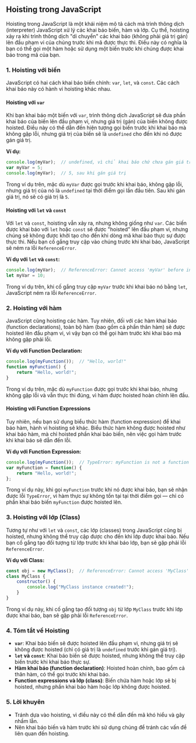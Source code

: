 ## Hoisting trong JavaScript

Hoisting trong JavaScript là một khái niệm mô tả cách mà trình thông dịch (interpreter) JavaScript xử lý các khai báo biến, hàm và lớp. Cụ thể, hoisting xảy ra khi trình thông dịch "di chuyển" các khai báo (không phải giá trị gán) lên đầu phạm vi của chúng trước khi mã được thực thi. Điều này có nghĩa là bạn có thể gọi một hàm hoặc sử dụng một biến trước khi chúng được khai báo trong mã của bạn.

### 1. **Hoisting với biến**
JavaScript có hai cách khai báo biến chính: `var`, `let`, và `const`. Các cách khai báo này có hành vi hoisting khác nhau.

#### **Hoisting với `var`**
Khi bạn khai báo một biến với `var`, trình thông dịch JavaScript sẽ đưa phần khai báo của biến lên đầu phạm vi, nhưng giá trị (gán) của biến không được hoisted. Điều này có thể dẫn đến hiện tượng gọi biến trước khi khai báo mà không gặp lỗi, nhưng giá trị của biến sẽ là `undefined` cho đến khi nó được gán giá trị.

**Ví dụ:**

```javascript
console.log(myVar);  // undefined, vì chỉ khai báo chứ chưa gán giá trị
var myVar = 5;
console.log(myVar);  // 5, sau khi gán giá trị
```

Trong ví dụ trên, mặc dù `myVar` được gọi trước khi khai báo, không gặp lỗi, nhưng giá trị của nó là `undefined` tại thời điểm gọi lần đầu tiên. Sau khi gán giá trị, nó sẽ có giá trị là `5`.

#### **Hoisting với `let` và `const`**
Với `let` và `const`, hoisting vẫn xảy ra, nhưng không giống như `var`. Các biến được khai báo với `let` hoặc `const` sẽ được "hoisted" lên đầu phạm vi, nhưng chúng sẽ không được khởi tạo cho đến khi dòng mã khai báo thực sự được thực thi. Nếu bạn cố gắng truy cập vào chúng trước khi khai báo, JavaScript sẽ ném ra lỗi `ReferenceError`.

**Ví dụ với `let` và `const`:**

```javascript
console.log(myVar);  // ReferenceError: Cannot access 'myVar' before initialization
let myVar = 10;
```

Trong ví dụ trên, khi cố gắng truy cập `myVar` trước khi khai báo nó bằng `let`, JavaScript ném ra lỗi `ReferenceError`.

### 2. **Hoisting với hàm**
JavaScript cũng hoisting các hàm. Tuy nhiên, đối với các hàm khai báo (function declarations), toàn bộ hàm (bao gồm cả phần thân hàm) sẽ được hoisted lên đầu phạm vi, vì vậy bạn có thể gọi hàm trước khi khai báo mà không gặp phải lỗi.

**Ví dụ với Function Declaration:**

```javascript
console.log(myFunction());  // "Hello, world!"
function myFunction() {
    return "Hello, world!";
}
```

Trong ví dụ trên, mặc dù `myFunction` được gọi trước khi khai báo, nhưng không gặp lỗi và vẫn thực thi đúng, vì hàm được hoisted hoàn chỉnh lên đầu.

#### **Hoisting với Function Expressions**
Tuy nhiên, nếu bạn sử dụng biểu thức hàm (function expression) để khai báo hàm, hành vi hoisting sẽ khác. Biểu thức hàm không được hoisted như khai báo hàm, mà chỉ hoisted phần khai báo biến, nên việc gọi hàm trước khi khai báo sẽ dẫn đến lỗi.

**Ví dụ với Function Expression:**

```javascript
console.log(myFunction());  // TypeError: myFunction is not a function
var myFunction = function() {
    return "Hello, world!";
};
```

Trong ví dụ này, khi gọi `myFunction` trước khi nó được khai báo, bạn sẽ nhận được lỗi `TypeError`, vì hàm thực sự không tồn tại tại thời điểm gọi — chỉ có phần khai báo biến `myFunction` được hoisted lên.

### 3. **Hoisting với lớp (Class)**
Tương tự như với `let` và `const`, các lớp (classes) trong JavaScript cũng bị hoisted, nhưng không thể truy cập được cho đến khi lớp được khai báo. Nếu bạn cố gắng tạo đối tượng từ lớp trước khi khai báo lớp, bạn sẽ gặp phải lỗi `ReferenceError`.

**Ví dụ với Class:**

```javascript
const obj = new MyClass();  // ReferenceError: Cannot access 'MyClass' before initialization
class MyClass {
    constructor() {
        console.log("MyClass instance created!");
    }
}
```

Trong ví dụ này, khi cố gắng tạo đối tượng `obj` từ lớp `MyClass` trước khi lớp được khai báo, bạn sẽ gặp phải lỗi `ReferenceError`.

### 4. **Tóm tắt về Hoisting**
- **`var`**: Khai báo biến sẽ được hoisted lên đầu phạm vi, nhưng giá trị sẽ không được hoisted (chỉ có giá trị là `undefined` trước khi gán giá trị).
- **`let` và `const`**: Khai báo biến sẽ được hoisted, nhưng không thể truy cập biến trước khi khai báo thực sự.
- **Hàm khai báo (function declaration)**: Hoisted hoàn chỉnh, bao gồm cả thân hàm, có thể gọi trước khi khai báo.
- **Function expressions và lớp (class)**: Biến chứa hàm hoặc lớp sẽ bị hoisted, nhưng phần khai báo hàm hoặc lớp không được hoisted.

### 5. **Lời khuyên**
- Tránh dựa vào hoisting, vì điều này có thể dẫn đến mã khó hiểu và gây nhầm lẫn.
- Nên khai báo biến và hàm trước khi sử dụng chúng để tránh các vấn đề liên quan đến hoisting.